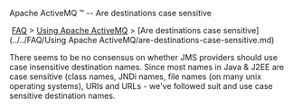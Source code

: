 Apache ActiveMQ ™ -- Are destinations case sensitive 

 [FAQ](/FAQ/index.md) > [Using Apache ActiveMQ](../../FAQ/using-apache-activemq.md) > [Are destinations case sensitive](../../FAQ/Using Apache ActiveMQ/are-destinations-case-sensitive.md)


There seems to be no consensus on whether JMS providers should use case insensitive destination names. Since most names in Java & J2EE are case sensitive (class names, JNDi names, file names (on many unix operating systems), URIs and URLs - we've followed suit and use case sensitive destination names.

